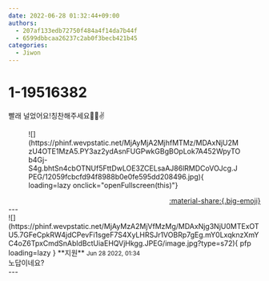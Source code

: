 ```yaml
---
date: 2022-06-28 01:32:44+09:00
authors:
  - 207af133edb72750f484a4f14da7b44f
  - 6599dbbcaa26237c2ab0f3becb421b45
categories:
  - Jiwon
---
```


# 1-19516382

<div class="post-container" markdown="1">
<div class="content-container md-sidebar__scrollwrap" markdown="1">

빨래 널었어요!칭찬해주세요🫶🏻✌️
<figure markdown="1">
![](https://phinf.wevpstatic.net/MjAyMjA2MjhfMTMz/MDAxNjU2MzU4OTE1MzA5.PY3az2ydAsnFUGPwkGBgBOpLok7A452WpyTOb4Gj-S4g.bhtSn4cbOTNUf5FttDwLOE3ZCELsaAJ86lRMDCoVOJcg.JPEG/12059fcbcfd94f8988b0e0fe595dd208496.jpg){ loading=lazy onclick="openFullscreen(this)"}
</figure>


</div>
</div>

<div style="text-align: right;" markdown="1">
<a href="https://weverse.io/fromis9/fanpost/1-19516382" style="text-align: right;">:material-share:{.big-emoji}</a>
</div>
---

<div class="comments-container md-sidebar__scrollwrap" markdown="1">
<div class="comment" markdown="1">
<div class='id-container' markdown="1">
![](https://phinf.wevpstatic.net/MjAyMzA2MjVfMzMg/MDAxNjg3NjU0MTExOTU5.7GFeCpkRW4jdCPevFi1sgeF7S4XyLHRSJr1VOBRp7gEg.mY0LxqknzXmYC4oZ6TpxCmdSnAbldBctUiaEHQVjHkgg.JPEG/image.jpg?type=s72){ pfp loading=lazy }
**<span class="artist">지원</span>** <small>Jun 28 2022, 01:34</small><br>
</div>
<div class='comment-body' markdown="1">
노답이네요?
</div>
</div>
</div>
---
